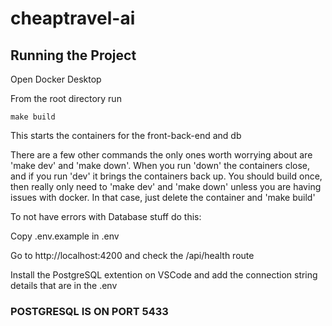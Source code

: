 # cheaptravel-ai

## Running the Project

Open Docker Desktop

From the root directory run 
```
make build
```
This starts the containers for the front-back-end and db

There are a few other commands the only ones worth worrying about are 'make dev' and 'make down'. 
When you run 'down' the containers close, and if you run 'dev' it brings the containers back up. 
You should build once, then really only need to 'make dev' and 'make down' unless you are having 
issues with docker. In that case, just delete the container and 'make build'

To not have errors with Database stuff do this:

Copy .env.example in .env


Go to http://localhost:4200 and check the /api/health route

Install the PostgreSQL extention on VSCode and add the connection string details that are in the .env
### POSTGRESQL IS ON PORT 5433 ###
